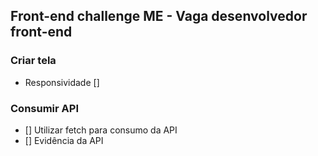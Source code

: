 ## Front-end challenge ME - Vaga desenvolvedor front-end

### Criar tela
- Responsividade []

### Consumir API
- [] Utilizar fetch para consumo da API
- [] Evidência da API